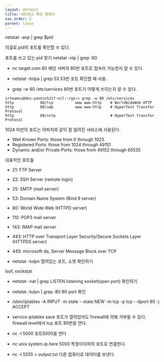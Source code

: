 ```yaml
---
layout: default
title: 네트워크 확인 명령어
nav_order: 2
parent: linux
---
```


netstat -anp | grep $pid

이걸로 pid의 포트를 확인할 수 있다.

포트를 쓰고 있는 pid 찾기
netstat -nlp | grep :80

- nc target.com 80
  해당 서버의 80번 포트로 접속이 가능한지 알 수 있다.

- netstat -tnlpa | grep 53
  53번 포트 확인할 때 사용.

- grep -w 80 /etc/services
  80번 포트가 어떻게 쓰이는지 알 수 있다.

```
irteamsu@dev-yoonsch217-ncl:~/go:> grep -w 80 /etc/services
http            80/tcp          www www-http    # WorldWideWeb HTTP
http            80/udp          www www-http    # HyperText Transfer Protocol
http            80/sctp                         # HyperText Transfer Protocol
```

1024 미만의 포트는 아파치와 같이 잘 알려진 서비스에 사용된다.

- Well Known Ports: those from 0 through 1023.
- Registered Ports: those from 1024 through 49151
- Dynamic and/or Private Ports: those from 49152 through 65535

대표적인 포트들

- 21: FTP Server
- 22: SSH Server (remote login)
- 25: SMTP (mail server)
- 53: Domain Name System (Bind 9 server)
- 80: World Wide Web (HTTPD server)
- 110: POP3 mail server
- 143: IMAP mail server
- 443: HTTP over Transport Layer Security/Secure Sockets Layer (HTTPDS server)
- 445: microsoft-ds, Server Message Block over TCP

- netstat -tulpn
  열려있는 포트, 소켓 확인하기

lsof, sockstat

- netstat -nat | grep LISTEN
  listening socket(open port) 확인하기

- netstat -tulpn | grep :80
  80 port 확인

- /sbin/iptables -A INPUT -m state --state NEW -m tcp -p tcp --dport 80 -j ACCEPT
- service iptables save
  포트가 열려있어도 firewall에 의해 거부될 수 있다.
  firewall level에서 tcp 포트 80번을 연다.

- nc -l 5000
  포트5000을 연다

- nc unix.system.ip.here 5000
  특정아이피의 포트로 연결한다.

- nc -l 5555 > output.txt
  다른 컴퓨터로 데이터를 보낸다.
